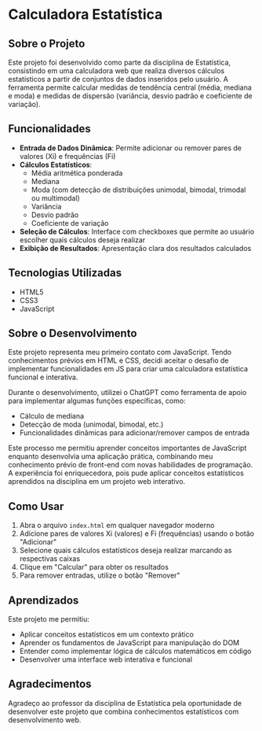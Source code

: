# Calculadora Estatística

## Sobre o Projeto
Este projeto foi desenvolvido como parte da disciplina de Estatística, consistindo em uma calculadora web que realiza diversos cálculos estatísticos a partir de conjuntos de dados inseridos pelo usuário. A ferramenta permite calcular medidas de tendência central (média, mediana e moda) e medidas de dispersão (variância, desvio padrão e coeficiente de variação).

## Funcionalidades

- **Entrada de Dados Dinâmica**: Permite adicionar ou remover pares de valores (Xi) e frequências (Fi)
- **Cálculos Estatísticos**:
  - Média aritmética ponderada
  - Mediana
  - Moda (com detecção de distribuições unimodal, bimodal, trimodal ou multimodal)
  - Variância
  - Desvio padrão
  - Coeficiente de variação
- **Seleção de Cálculos**: Interface com checkboxes que permite ao usuário escolher quais cálculos deseja realizar
- **Exibição de Resultados**: Apresentação clara dos resultados calculados

## Tecnologias Utilizadas

- HTML5
- CSS3
- JavaScript

## Sobre o Desenvolvimento

Este projeto representa meu primeiro contato com JavaScript. Tendo conhecimentos prévios em HTML e CSS, decidi aceitar o desafio de implementar funcionalidades em JS para criar uma calculadora estatística funcional e interativa.

Durante o desenvolvimento, utilizei o ChatGPT como ferramenta de apoio para implementar algumas funções específicas, como:
- Cálculo de mediana
- Detecção de moda (unimodal, bimodal, etc.)
- Funcionalidades dinâmicas para adicionar/remover campos de entrada

Este processo me permitiu aprender conceitos importantes de JavaScript enquanto desenvolvia uma aplicação prática, combinando meu conhecimento prévio de front-end com novas habilidades de programação. A experiência foi enriquecedora, pois pude aplicar conceitos estatísticos aprendidos na disciplina em um projeto web interativo.

## Como Usar

1. Abra o arquivo `index.html` em qualquer navegador moderno
2. Adicione pares de valores Xi (valores) e Fi (frequências) usando o botão "Adicionar"
3. Selecione quais cálculos estatísticos deseja realizar marcando as respectivas caixas
4. Clique em "Calcular" para obter os resultados
5. Para remover entradas, utilize o botão "Remover"

## Aprendizados

Este projeto me permitiu:
- Aplicar conceitos estatísticos em um contexto prático
- Aprender os fundamentos de JavaScript para manipulação do DOM
- Entender como implementar lógica de cálculos matemáticos em código
- Desenvolver uma interface web interativa e funcional

## Agradecimentos

Agradeço ao professor da disciplina de Estatística pela oportunidade de desenvolver este projeto que combina conhecimentos estatísticos com desenvolvimento web.
